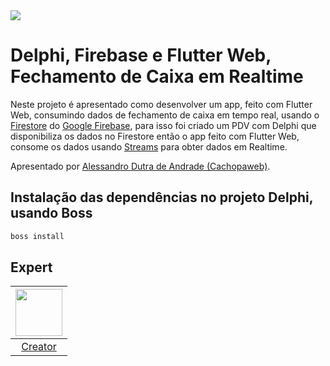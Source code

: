 <img src="https://i.imgur.com/XSFK6Br.png" />

# Delphi, Firebase e Flutter Web, Fechamento de Caixa em Realtime


Neste projeto é apresentado como desenvolver um app, feito com Flutter Web, consumindo dados de fechamento de caixa em tempo real, usando o [Firestore][3] do [Google Firebase][2], para isso foi criado um PDV com Delphi que disponibiliza os dados no Firestore então o app feito com Flutter Web, consome os dados usando [Streams][4] para obter dados em Realtime.

Apresentado por [Alessandro Dutra de Andrade (Cachopaweb)][1].

## Instalação das dependências no projeto Delphi, usando Boss
```sh
boss install
```
## Expert

| [<img src="https://github.com/cachopaweb.png" width="75px;"/>][1] |
| :-: |
|[Creator][1]|


[1]: https://github.com/cachopaweb
[2]: https://firebase.google.com/
[3]: https://firebase.google.com/docs/firestore
[4]: https://dart.dev/tutorials/language/streams
